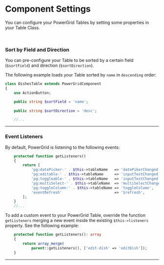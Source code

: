 # Component Settings

You can configure your PowerGrid Tables by setting some properties in your Table Class.

<br>

### Sort by Field and Direction

You can pre-configure your Table to be sorted by a certain field (`$sortField`) and direction (`$sortDirection`).

The following example loads your Table sorted by `name` in `descending` order:

```php
class DishesTable extends PowerGridComponent
{
    use ActionButton;

    public string $sortField = 'name';
    
    public string $sortDirection = 'desc';

    //...
```

---

### Event Listeners

By default, PowerGrid is listening to the following events:

```php
    protected function getListeners()
    {
        return [
            'pg:datePicker-' . $this->tableName   => 'datePikerChanged',
            'pg:editable-' . $this->tableName     => 'inputTextChanged',
            'pg:toggleable-' . $this->tableName   => 'inputTextChanged',
            'pg:multiSelect-' . $this->tableName  => 'multiSelectChanged',
            'pg:toggleColumn-' . $this->tableName => 'toggleColumn',
            'eventRefresh'                        => '$refresh',
        ];
    }
    //...
```

To add a custom event to your PowerGrid Table, override the function `getListeners` merging a new event inside the existing `$this->listeners` property. See the following example:

```php
    protected function getListeners(): array
    {
        return array_merge(
            parent::getListeners(), ['edit-dish' => 'editDish']);
    }
```

---
